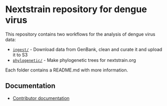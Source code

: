 # Nextstrain repository for dengue virus

This repository contains two workflows for the analysis of dengue virus data:

- [`ingest/`](./ingest) - Download data from GenBank, clean and curate it and upload it to S3
- [`phylogenetic/`](./phylogenetic) - Make phylogenetic trees for nextstrain.org

Each folder contains a README.md with more information.

## Documentation

- [Contributor documentation](./CONTRIBUTING.md)
